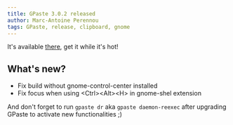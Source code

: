 ```yaml
---
title: GPaste 3.0.2 released
author: Marc-Antoine Perennou
tags: GPaste, release, clipboard, gnome
---
```


It's available [there](http://www.imagination-land.org/files/gpaste-3.0.2.tar.xz), get it while it's hot!

## What's new?

- Fix build without gnome-control-center installed
- Fix focus when using &lt;Ctrl>&lt;Alt>&lt;H> in gnome-shel extension

And don't forget to run `gpaste dr` aka `gpaste daemon-reexec` after upgrading GPaste to activate new functionalities ;)

